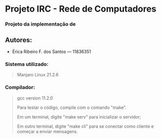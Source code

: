 # Projeto IRC - Rede de Computadores
### Projeto da implementação de 

## Autores: 

- Érica Ribeiro F. dos Santos — 11836351

### Sistema utilizado: 
> Manjaro Linux 21.2.6

### Compilador: 
> gcc version 11.2.0
> 
> Para testar o código, compile com o comando "make".
> 
> Em um terminal, digite "make serv" para inicializar o servidor;
> 
> Em outro terminal, digite "make cli" para se conectar como cliente e começar a enviar mensagens.
